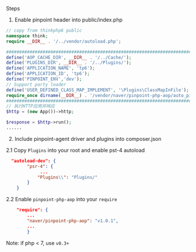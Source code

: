 
Steps

1. Enable pinpoint header into public/index.php

``` php
// copy from thinkphp6 public
namespace think;
require __DIR__ . '/../vendor/autoload.php';

########################################################################
define('AOP_CACHE_DIR', __DIR__ . '/../Cache/');
define('PLUGINS_DIR', __DIR__ . '/../Plugins/');
define('APPLICATION_NAME', 'tp6');
define('APPLICATION_ID', 'tp6');
define('PINPOINT_ENV','dev');
// Support party loader
define('USER_DEFINED_CLASS_MAP_IMPLEMENT', '\Plugins\ClassMapInFile');
require_once dirname(__DIR__) . '/vendor/naver/pinpoint-php-aop/auto_pinpointed.php';
########################################################################
// 执行HTTP应用并响应
$http = (new App())->http;

$response = $http->run();
......


```

2. Include pinpoint-agent driver and plugins into composer.json

2.1 Copy `Plugins` into your root and enable pst-4 autoload

```json
  "autoload-dev": {
        "psr-4": {
             ...
            "Plugins\\": "Plugins/"
        }
    }
```

2.2 Enable `pinpoint-php-aop` into your `require`

```json
    "require": {
        ...
        "naver/pinpoint-php-aop": "v1.0.1",
        ...
        }
```

Note: if php < 7, use `v0.3+`